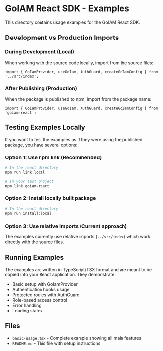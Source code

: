 # GoIAM React SDK - Examples

This directory contains usage examples for the GoIAM React SDK.

## Development vs Production Imports

### During Development (Local)

When working with the source code locally, import from the source files:

```tsx
import { GoIamProvider, useGoIam, AuthGuard, createGoIamConfig } from '../src/index';
```

### After Publishing (Production)

When the package is published to npm, import from the package name:

```tsx
import { GoIamProvider, useGoIam, AuthGuard, createGoIamConfig } from 'goiam-react';
```

## Testing Examples Locally

If you want to test the examples as if they were using the published package, you have several options:

### Option 1: Use npm link (Recommended)

```bash
# In the react directory
npm run link:local

# In your test project
npm link goiam-react
```

### Option 2: Install locally built package

```bash
# In the react directory
npm run install:local
```

### Option 3: Use relative imports (Current approach)

The examples currently use relative imports (`../src/index`) which work directly with the source files.

## Running Examples

The examples are written in TypeScript/TSX format and are meant to be copied into your React application. They demonstrate:

- Basic setup with GoIamProvider
- Authentication hooks usage
- Protected routes with AuthGuard
- Role-based access control
- Error handling
- Loading states

## Files

- `basic-usage.tsx` - Complete example showing all main features
- `README.md` - This file with setup instructions
